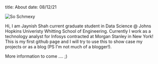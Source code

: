 title: About
date: 08/12/21

![So Schmexy][my_sweet_photo]

Hi, I am Jaynish Shah current graduate student in Data Science @ Johns Hopkins Univeristy Whitting School of Engineering. Currently I work as a technology analyst for Infosys contracted at Morgan Stanley in New York! This is my first github page and I will try to use this to show case my projects or as a blog (PS I'm not much of a blogger!).

More information to come .... ;)

[my_sweet_photo]: {static}/images/jay.jpg